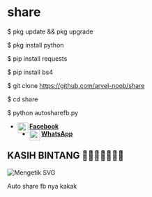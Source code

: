 # share

$ pkg update && pkg upgrade

$ pkg install python

$ pip install requests

$ pip install bs4

$ git clone https://github.com/arvel-noob/share

$ cd share

$ python autosharefb.py
* [<img alt="arvel-noob Facebook" align="left" width="24px" src="https://cdn.jsdelivr.net/npm/simple-icons@v3/icons/facebook.svg" /><b>Facebook</b>](https://www.facebook.com/profile.php?id=100079899961820)<br>
* [<img alt="arvel-noob Whatsapp" align="left" width="24px" src="https://cdn.jsdelivr.net/npm/simple-icons@v3/icons/whatsapp.svg" /><b>WhatsApp</b>](https://wa.me/6283843614174?text=Asalamualaikum+Mas+ganteng+baik+sopan+lucu+imut+ngangenin)<br>
 
## KASIH BINTANG 🌟🌟🌟🌟🌟🌟🌟
![Mengetik SVG](https://readme-typing-svg.herokuapp.com?lines=Selamat+Bersenang-senang....!+) 

Auto share fb nya kakak
